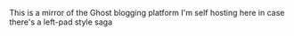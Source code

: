 This is a mirror of the Ghost blogging platform
I'm self hosting here in case there's a left-pad style saga
